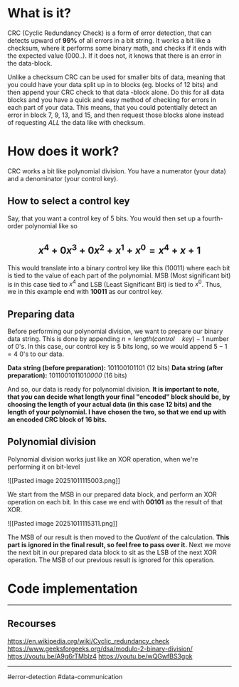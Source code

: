 
# What is it?
CRC (Cyclic Redundancy Check) is a form of error detection, that can detects upward of **99%** of all errors in a bit string.
It works a bit like a checksum, where it performs some binary math, and checks if it ends with the expected value (000..). If it does not, it knows that there is an error in the data-block.

Unlike a checksum CRC can be used for smaller bits of data, meaning that you could have your data split up in to blocks (eg. blocks of 12 bits) and then append your CRC check to that data -block alone. Do this for all data blocks and you have a quick and easy method of checking for errors in each part of your data. This means, that you could potentially detect an error in block 7, 9, 13, and 15, and then request those blocks alone instead of requesting _ALL_ the data like with checksum.

# How does it work?
CRC works a bit like polynomial division. You have a numerator (your data) and a denominator (your control key).

## How to select a control key
Say, that you want a control key of 5 bits. You would then set up a fourth-order polynomial like so
## $$ x^4+0x^3+0x^2+x^1+x^0=x^4+x+1$$
This would translate into a binary control key like this (10011) where each bit is tied to the value of each part of the polynomial. MSB (Most significant bit) is in this case tied to $x^4$ and LSB (Least Significant Bit) is tied to $x^0$.
Thus, we in this example end with **10011** as our control key.

## Preparing data
Before performing our polynomial division, we want to prepare our binary data string. This is done by appending $n = length(control\quad key)-1$ number of 0's. In this case, our control key is 5 bits long, so we would append $5-1=4$ 0's to our data.

**Data string (before preparation):** 101100101101 (12 bits)
**Data string (after preparation):** 101100101101*0000* (16 bits)

And so, our data is ready for polynomial division.
**It is important to note, that _you_ can decide what length your final "encoded" block should be, by choosing the length of your actual data (in this case 12 bits) and the length of your polynomial. I have chosen the two, so that we end up with an encoded CRC block of 16 bits.**

## Polynomial division
Polynomial division works just like an XOR operation, when we're performing it on bit-level

![[Pasted image 20251011115003.png]]

We start from the MSB in our prepared data block, and perform an XOR operation on each bit. In this case we end with **00101** as the result of that XOR.

![[Pasted image 20251011115311.png]]

The MSB of our result is then moved to the _Quotient_ of the calculation. **This part is ignored in the final result, so feel free to pass over it.**
Next we move the next bit in our prepared data block to sit as the LSB of the next XOR operation. The MSB of our previous result is ignored for this operation.

# Code implementation


---
## Recourses
https://en.wikipedia.org/wiki/Cyclic_redundancy_check
https://www.geeksforgeeks.org/dsa/modulo-2-binary-division/
https://youtu.be/A9g6rTMblz4
https://youtu.be/wQGwfBS3gpk

---
#error-detection #data-communication 